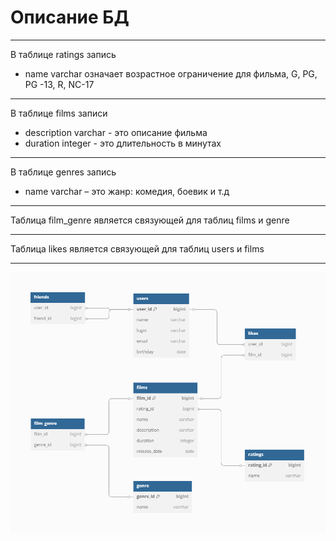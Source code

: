 Описание БД 
===
___
В таблице ratings запись
- name varchar означает возрастное ограничение для фильма, G, PG, PG -13, R, NC-17 
___
 В таблице films записи
- description varchar - это описание фильма
- duration integer - это длительность в минутах
___
В таблице genres запись 
-  name varchar – это жанр: комедия, боевик и т.д
___
Таблица film_genre является связующей для таблиц films и genre
___
Таблица likes является связующей для таблиц users и films   
___
![bd_sheme.png](bd_sheme.png)